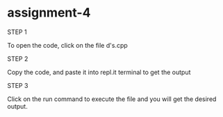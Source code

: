 # assignment-4

STEP 1

To open the code, click on  the file d's.cpp

STEP 2

Copy the code, and paste it into repl.it terminal to get the output

STEP 3

Click on the run command to execute the file and you will get the desired output.
